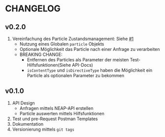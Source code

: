 # CHANGELOG

## v0.2.0

1. Vereinfachung des Particle Zustandsmanagement: Siehe [#1](https://github.com/neohelden/flow-testing-manual/pull/1)
   - Nutzung eines Globalen `particle` Objekts
   - Optionale Möglichkeit das Particle nach einer Anfrage zu verarbeiten
   - BREAKING CHANGE:
     - Entfernen des Particles als Parameter der meisten Test-Hilfsfunktionen(Siehe API-Docs)
     - `isContentType` und `isDirectiveType` haben die Möglichkeit ein Particle als optionalen Parameter zu bekommen

## v0.1.0

1. API Design
   - Anfragen mittels NEAP-API erstellen
   - Particle auswerten mittels Hilfsfunktionen
2. Test und pre-Request Postman Templates
3. Dokumentation
4. Versionierung mittels `git tags`